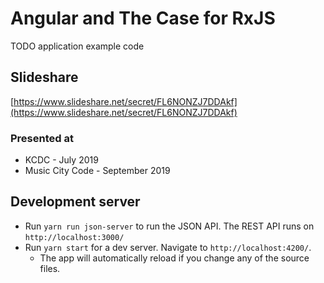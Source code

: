 # Angular and The Case for RxJS
TODO application example code

## Slideshare
[https://www.slideshare.net/secret/FL6NONZJ7DDAkf](https://www.slideshare.net/secret/FL6NONZJ7DDAkf)

### Presented at
* KCDC - July 2019
* Music City Code - September 2019

## Development server

* Run `yarn run json-server` to run the JSON API. The REST API runs on `http://localhost:3000/`
* Run `yarn start` for a dev server. Navigate to `http://localhost:4200/`.
  * The app will automatically reload if you change any of the source files.
